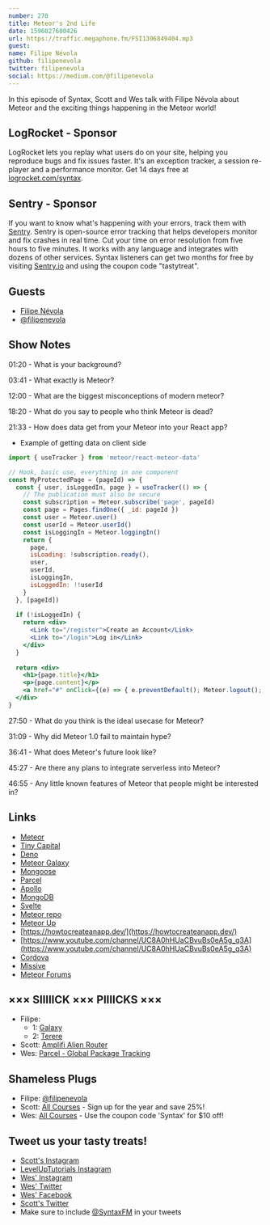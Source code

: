 ```yaml
---
number: 270
title: Meteor's 2nd Life
date: 1596027600426
url: https://traffic.megaphone.fm/FSI1396849404.mp3
guest: 
name: Filipe Névola
github: filipenevola
twitter: filipenevola
social: https://medium.com/@filipenevola
---
```


In this episode of Syntax, Scott and Wes talk with Filipe Névola about Meteor and the exciting things happening in the Meteor world!

## LogRocket - Sponsor
LogRocket lets you replay what users do on your site, helping you reproduce bugs and fix issues faster. It's an exception tracker, a session re-player and a performance monitor. Get 14 days free at [logrocket.com/syntax](https://logrocket.com/syntax).

## Sentry - Sponsor
If you want to know what's happening with your errors, track them with [Sentry](https://sentry.io/). Sentry is open-source error tracking that helps developers monitor and fix crashes in real time. Cut your time on error resolution from five hours to five minutes. It works with any language and integrates with dozens of other services. Syntax listeners can get two months for free by visiting [Sentry.io](https://sentry.io/) and using the coupon code "tastytreat".

## Guests
* [Filipe Névola](https://blog.meteor.com/@filipenevola)
* [@filipenevola](https://twitter.com/filipenevola)

## Show Notes

01:20 - What is your background?

03:41 - What exactly is Meteor?

12:00 - What are the biggest misconceptions of modern meteor?

18:20 - What do you say to people who think Meteor is dead?

21:33 - How does data get from your Meteor into your React app?

* Example of getting data on client side

```jsx
import { useTracker } from 'meteor/react-meteor-data'

// Hook, basic use, everything in one component
const MyProtectedPage = (pageId) => {
  const { user, isLoggedIn, page } = useTracker(() => {
    // The publication must also be secure
    const subscription = Meteor.subscribe('page', pageId)
    const page = Pages.findOne({ _id: pageId })
    const user = Meteor.user()
    const userId = Meteor.userId()
    const isLoggingIn = Meteor.loggingIn()
    return {
      page,
      isLoading: !subscription.ready(),
      user,
      userId,
      isLoggingIn,
      isLoggedIn: !!userId
    }
  }, [pageId])
  
  if (!isLoggedIn) {
    return <div>
      <Link to="/register">Create an Account</Link>
      <Link to="/login">Log in</Link>
    </div>
  }
  
  return <div>
    <h1>{page.title}</h1>
    <p>{page.content}</p>
    <a href="#" onClick={(e) => { e.preventDefault(); Meteor.logout(); }}>Log out ({user.username})</a>
  </div>
}
```

27:50 - What do you think is the ideal usecase for Meteor?

31:09 - Why did Meteor 1.0 fail to maintain hype?

36:41 - What does Meteor's future look like?

45:27 - Are there any plans to integrate serverless into Meteor?

46:55 - Any little known features of Meteor that people might be interested in?

## Links
* [Meteor](https://www.meteor.com/)
* [Tiny Capital](https://www.tinycapital.com/)
* [Deno](https://deno.land/)
* [Meteor Galaxy](https://www.meteor.com/hosting)
* [Mongoose](https://mongoosejs.com/)
* [Parcel](https://parceljs.org/)
* [Apollo](https://www.apollographql.com/)
* [MongoDB](https://www.mongodb.com/)
* [Svelte](https://svelte.dev/)
* [Meteor repo](https://github.com/meteor/meteor)
* [Meteor Up](http://meteor-up.com/)
* [https://howtocreateanapp.dev/](https://howtocreateanapp.dev/)
* [https://www.youtube.com/channel/UC8A0hHUaCBvuBs0eA5g_q3A](https://www.youtube.com/channel/UC8A0hHUaCBvuBs0eA5g_q3A)
* [Cordova](https://cordova.apache.org/)
* [Missive](https://missiveapp.com/)
* [Meteor Forums](https://forums.meteor.com/)

## ××× SIIIIICK ××× PIIIICKS ×××
* Filipe:
  * 1: [Galaxy](https://www.meteor.com/hosting)
  * 2: [Terere](https://www.196flavors.com/paraguay-terere/)
* Scott: [Amplifi Alien Router](https://amplifi.com/alien)
* Wes: [Parcel - Global Package Tracking](https://parcelapp.net/)

## Shameless Plugs
* Filipe: [@filipenevola](https://twitter.com/filipenevola)
* Scott: [All Courses](https://www.leveluptutorials.com/pro) - Sign up for the year and save 25%!
* Wes: [All Courses](https://wesbos.com/courses/) - Use the coupon code 'Syntax' for $10 off!

## Tweet us your tasty treats!
* [Scott's Instagram](https://www.instagram.com/stolinski/)
* [LevelUpTutorials Instagram](https://www.instagram.com/LevelUpTutorials/)
* [Wes' Instagram](https://www.instagram.com/wesbos/)
* [Wes' Twitter](https://twitter.com/wesbos)
* [Wes' Facebook](https://www.facebook.com/wesbos.developer)
* [Scott's Twitter](https://twitter.com/stolinski)
* Make sure to include [@SyntaxFM](https://twitter.com/SyntaxFM) in your tweets